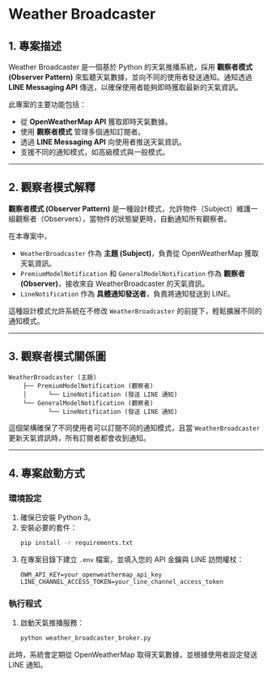 # Weather Broadcaster

## 1. 專案描述

Weather Broadcaster 是一個基於 Python 的天氣推播系統，採用 **觀察者模式 (Observer Pattern)** 來監聽天氣數據，並向不同的使用者發送通知。通知透過 **LINE Messaging API** 傳送，以確保使用者能夠即時獲取最新的天氣資訊。

此專案的主要功能包括：

- 從 **OpenWeatherMap API** 獲取即時天氣數據。
- 使用 **觀察者模式** 管理多個通知訂閱者。
- 透過 **LINE Messaging API** 向使用者推送天氣資訊。
- 支援不同的通知模式，如高級模式與一般模式。

---

## 2. 觀察者模式解釋

**觀察者模式 (Observer Pattern)** 是一種設計模式，允許物件（Subject）維護一組觀察者（Observers），當物件的狀態變更時，自動通知所有觀察者。

在本專案中，

- `WeatherBroadcaster` 作為 **主題 (Subject)**，負責從 OpenWeatherMap 獲取天氣資訊。
- `PremiumModelNotification` 和 `GeneralModelNotification` 作為 **觀察者 (Observer)**，接收來自 WeatherBroadcaster 的天氣資訊。
- `LineNotification` 作為 **具體通知發送者**，負責將通知發送到 LINE。

這種設計模式允許系統在不修改 `WeatherBroadcaster` 的前提下，輕鬆擴展不同的通知模式。

---

## 3. 觀察者模式關係圖

```
WeatherBroadcaster (主題)
    ├── PremiumModelNotification (觀察者)
    │      └── LineNotification (發送 LINE 通知)
    └── GeneralModelNotification (觀察者)
           └── LineNotification (發送 LINE 通知)
```

這個架構確保了不同使用者可以訂閱不同的通知模式，且當 `WeatherBroadcaster` 更新天氣資訊時，所有訂閱者都會收到通知。

---

## 4. 專案啟動方式

### **環境設定**

1. 確保已安裝 Python 3。
2. 安裝必要的套件：
   ```bash
   pip install -r requirements.txt
   ```
3. 在專案目錄下建立 `.env` 檔案，並填入您的 API 金鑰與 LINE 訪問權杖：
   ```
   OWM_API_KEY=your_openweathermap_api_key
   LINE_CHANNEL_ACCESS_TOKEN=your_line_channel_access_token
   ```

### **執行程式**

1. 啟動天氣推播服務：
   ```bash
   python weather_broadcaster_broker.py
   ```

此時，系統會定期從 OpenWeatherMap 取得天氣數據，並根據使用者設定發送 LINE 通知。